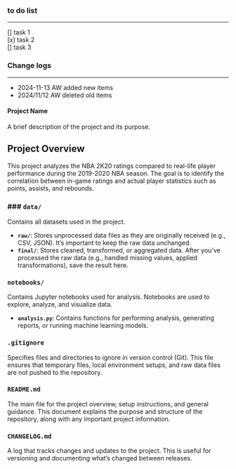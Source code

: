 ### to do list

---

[] task 1  
[x] task 2  
[] task 3

### Change logs

---

- 2024-11-13 AW added new items
- 2024/11/12 AW deleted old items

#### Project Name

A brief description of the project and its purpose.

## Project Overview

This project analyzes the NBA 2K20 ratings compared to real-life player performance during the 2019-2020 NBA season. The goal is to identify the correlation between in-game ratings and actual player statistics such as points, assists, and rebounds.

### ### `data/`

Contains all datasets used in the project.

- **`raw/`**: Stores unprocessed data files as they are originally received (e.g., CSV, JSON). It’s important to keep the raw data unchanged.
- **`final/`**: Stores cleaned, transformed, or aggregated data. After you’ve processed the raw data (e.g., handled missing values, applied transformations), save the result here.

### `notebooks/`

Contains Jupyter notebooks used for analysis. Notebooks are used to explore, analyze, and visualize data.

- **`analysis.py`**: Contains functions for performing analysis, generating reports, or running machine learning models.

### `.gitignore`

Specifies files and directories to ignore in version control (Git). This file ensures that temporary files, local environment setups, and raw data files are not pushed to the repository.

### `README.md`

The main file for the project overview, setup instructions, and general guidance. This document explains the purpose and structure of the repository, along with any important project information.

### `CHANGELOG.md`

A log that tracks changes and updates to the project. This is useful for versioning and documenting what’s changed between releases.
